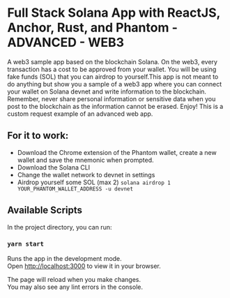 # Full Stack Solana App with ReactJS, Anchor, Rust, and Phantom - ADVANCED - WEB3

A web3 sample app based on the blockchain Solana. On the web3, every transaction has a cost to be approved from your wallet. You will be using fake funds (SOL) that you can airdrop to yourself.This app is not meant to do anything but show you a sample of a web3 app where you can connect your wallet on Solana devnet and write information to the blockchain. Remember, never share personal information or sensitive data when you post to the blockchain as the information cannot be erased. Enjoy! This is a custom request example of an advanced web app.

## For it to work:

- Download the Chrome extension of the Phantom wallet, create a new wallet and save the mnemonic when prompted.
- Download the Solana CLI
- Change the wallet network to devnet in settings
- Airdrop yourself some SOL (max 2)
  `solana airdrop 1 YOUR_PHANTOM_WALLET_ADDRESS -u devnet`

## Available Scripts

In the project directory, you can run:

### `yarn start`

Runs the app in the development mode.\
Open [http://localhost:3000](http://localhost:3000) to view it in your browser.

The page will reload when you make changes.\
You may also see any lint errors in the console.
